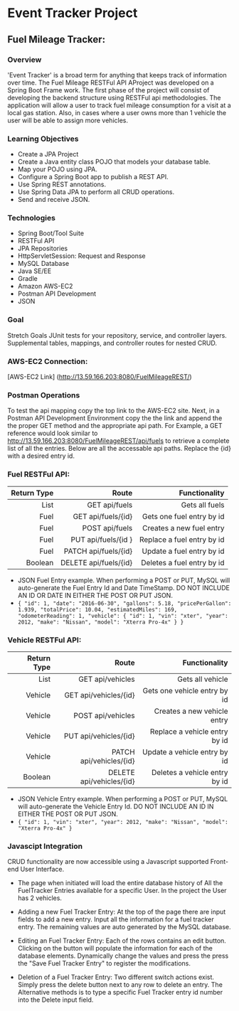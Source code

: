 # Event Tracker Project
## Fuel Mileage Tracker:
### Overview
'Event Tracker' is a broad term for anything that keeps track of information over time. The Fuel Mileage RESTFul API AProject was developed on a Spring Boot Frame work. The first phase of the project will consist of developing the backend structure using RESTFul api methodologies. The application will allow a user to track fuel mileage consumption for a visit at a local gas station. Also, in cases where a user owns more than 1 vehicle the user will be able to assign more vehicles. 

### Learning Objectives
* Create a JPA Project
* Create a Java entity class POJO that models your database table.
* Map your POJO using JPA.
* Configure a Spring Boot app to publish a REST API.
* Use Spring REST annotations.
* Use Spring Data JPA to perform all CRUD operations.
* Send and receive JSON.

### Technologies
* Spring Boot/Tool Suite
* RESTFul API
* JPA Repositories
* HttpServletSession: Request and Response
* MySQL Database
* Java SE/EE
* Gradle
* Amazon AWS-EC2
* Postman API Development
* JSON
### Goal

Stretch Goals
JUnit tests for your repository, service, and controller layers.
Supplemental tables, mappings, and controller routes for nested CRUD.

### AWS-EC2 Connection:
[AWS-EC2 Link] (http://13.59.166.203:8080/FuelMileageREST/)



### Postman Operations
To test the api mapping copy the top link to the AWS-EC2 site. Next, in a Postman API Development Environment copy the the link and append the the proper GET method and the appropriate api path. For Example, a GET reference would look similar to  http://13.59.166.203:8080/FuelMileageREST/api/fuels to retrieve a complete list of all the entries. Below are all the accessable api paths. Replace the {id} with a desired entry id. 

### Fuel RESTFul API:
| Return Type | Route | Functionality|
| --------: | ------: |----------: |
| List<Fuel> | GET api/fuels | Gets all fuels |
| Fuel | GET api/fuels/{id}	|Gets one fuel entry by id |
| Fuel | POST api/fuels |	Creates a new fuel entry |
| Fuel | PUT api/fuels/{id }| Replace a fuel entry by id |
| Fuel | PATCH api/fuels/{id} |	Update a fuel entry by id |
| Boolean | DELETE api/fuels/{id} |	Deletes a fuel entry by id |

* JSON Fuel Entry example. When performing a POST or PUT, MySQL will auto-generate the Fuel Entry Id and Date TimeStamp. DO NOT INCLUDE AN ID OR DATE IN EITHER THE POST OR PUT JSON.
* `{
        "id": 1,
        "date": "2016-06-30",
        "gallons": 5.18,
        "pricePerGallon": 1.939,
        "totalPrice": 10.04,
        "estimatedMiles": 169,
        "odometerReading": 1,
        "vehicle": {
            "id": 1,
            "vin": "xter",
            "year": 2012,
            "make": "Nissan",
            "model": "Xterra Pro-4x"
        }
    } `
    

### Vehicle RESTFul API:
| Return Type	| Route	| Functionality |
| --------: | ------: |----------: |
| List<Vehicle> | GET api/vehicles |	Gets all vehicle | 
| Vehicle |	GET api/vehicles/{id} |	Gets one vehicle entry by id |
| Vehicle |	POST api/vehicles |	Creates a new vehicle entry |
| Vehicle |	PUT api/vehicles/{id} |	Replace a vehicle entry by id |
| Vehicle |	PATCH api/vehicles/{id} |	Update a vehicle entry by id |
| Boolean |	DELETE api/vehicles/{id} |	Deletes a vehicle entry by id |
 
 *  JSON Vehicle Entry example. When performing a POST or PUT, MySQL will auto-generate the Vehicle Entry Id. DO NOT INCLUDE AN ID IN EITHER THE POST OR PUT JSON.
 * `{
        "id": 1,
        "vin": "xter",
        "year": 2012,
        "make": "Nissan",
        "model": "Xterra Pro-4x"
    }`

### Javascipt Integration
CRUD functionality are now accessible using a Javascript supported Front-end User Interface. 
* The page when initiated will load the entire database history of All the FuelTracker Entries available for a specific User. In the project the User has 2 vehicles. 

* Adding a new Fuel Tracker Entry: At the top of the page there are input fields to add a new entry. Input all the information for a fuel tracker entry. The remaining values are auto generated by the MySQL database.

* Editing an Fuel Tracker Entry: Each of the rows contains an edit button. Clicking on the button will populate the information for each of the database elements. Dynamically change the values and press the press the "Save Fuel Tracker Entry" to register the modifications. 

* Deletion of a Fuel Tracker Entry: Two different switch actions exist. Simply press the delete button next to any row to delete an entry. The Alternative methods is to type a specific Fuel Tracker entry id number into the Delete input field.
